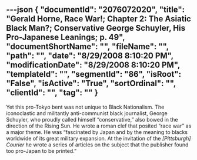---json
{
  "documentId": "2076072020",
  "title": "Gerald Horne, Race War!; Chapter 2: The Asiatic Black Man?; Conservative George Schuyler, His Pro-Japanese Leanings; p. 49",
  "documentShortName": "",
  "fileName": "",
  "path": "",
  "date": "8/29/2008 8:10:20 PM",
  "modificationDate": "8/29/2008 8:10:20 PM",
  "templateId": "",
  "segmentId": "86",
  "isRoot": "False",
  "isActive": "True",
  "sortOrdinal": "",
  "clientId": "",
  "tag": ""
}
---

Yet this pro-Tokyo bent was not unique to Black Nationalism. The iconoclastic and militantly anti-communist black journalist, George Schuyler, who proudly called himself “conservative,” also bowed in the direction of the Rising Sun. He wrote a roman clef that posited “race war” as a major theme. He was “fascinated by Japan and by the meaning to blacks worldwide of its great military expansion. At the invitation of the *[Pittsburgh] Courier* he wrote a series of articles on the subject that the publisher found too pro-Japan to be printed.”

